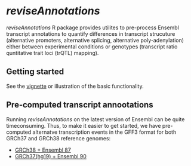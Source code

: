 # _reviseAnnotations_
_reviseAnnotations_ R package provides utilites to pre-process Ensembl transcript annotations to quantify differences in transcript strucuture (alternative promoters, alternative splicing, alternative poly-adenylation) either between experimental conditions or genotypes (transcript ratio quntitative trait loci (trQTL) mapping). 

## Getting started
See the [vignette](http://htmlpreview.github.io/?https://github.com/kauralasoo/reviseAnnotations/blob/master/vignettes/construct_events.html) or illustration of the basic functionality.

## Pre-computed transcript annootations
Running _reviseAnnotations_ on the latest version of Ensembl can be quite timeconsuming. Thus, to make it easier to get started, we have pre-computed alternatve transcription events in the GFF3 format for both GRCh37 and GRCh38 reference genomes:
* [GRCh38 + Ensembl 87](https://zenodo.org/record/997492#.Wcqa3tMjHOQ)
* [GRCh37(hg19) + Ensembl 90](https://zenodo.org/record/997251#.Wco2Q9MjHUJ)
